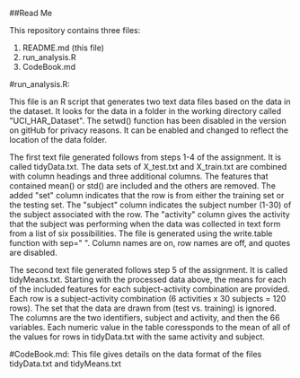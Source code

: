 ##Read Me

This repository contains three files:

1. README.md (this file)
2. run_analysis.R
3. CodeBook.md

#run_analysis.R:

This file is an R script that generates two text data files based on the data in the dataset. It looks for the data in a folder in the working directory called "UCI_HAR_Dataset". The setwd() function has been disabled in the version on gitHub for privacy reasons. It can be enabled and changed to reflect the location of the data folder.

The first text file generated follows from steps 1-4 of the assignment. It is called tidyData.txt. The data sets of X_test.txt and X_train.txt are combined with column headings and three additional columns. The features that contained mean() or std() are included and the others are removed. The added "set" column indicates that the row is from either the training set or the testing set. The "subject" column indicates the subject number (1-30) of the subject associated with the row. The "activity" column gives the activity that the subject was performing when the data was collected in text form from a list of six possibilities. The file is generated using the write.table function with sep=" ". Column names are on, row names are off, and quotes are disabled.

The second text file generated follows step 5 of the assignment. It is called tidyMeans.txt. Starting with the processed data above, the means for each of the included features for each subject-activity combination are provided. Each row is a subject-activity combination (6 activities x 30 subjects = 120 rows). The set that the data are drawn from (test vs. training) is ignored. The columns are the two identifiers, subject and activity, and then the 66 variables. Each numeric value in the table coressponds to the mean of all of the values for rows in tidyData.txt with the same activity and subject.

#CodeBook.md:
This file gives details on the data format of the files tidyData.txt and tidyMeans.txt